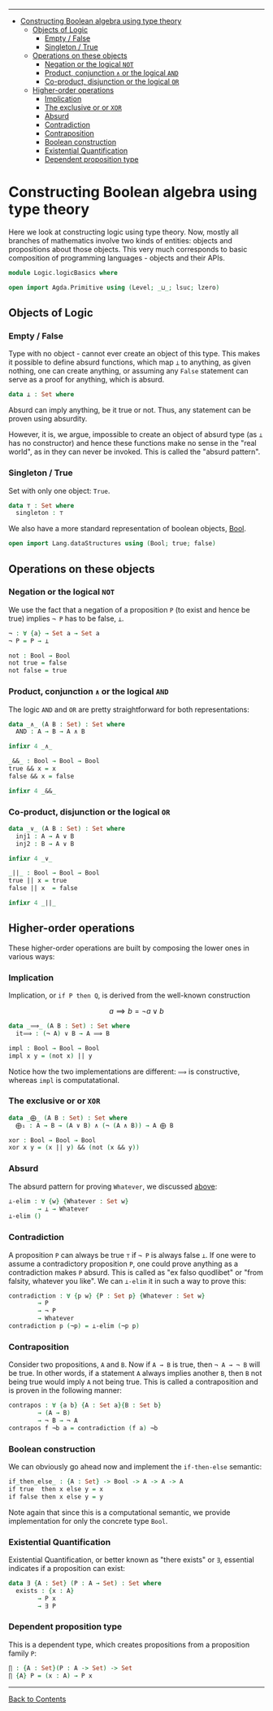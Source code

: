 <!-- START doctoc generated TOC please keep comment here to allow auto update -->
<!-- DON'T EDIT THIS SECTION, INSTEAD RE-RUN doctoc TO UPDATE -->
****

- [Constructing Boolean algebra using type theory](#constructing-boolean-algebra-using-type-theory)
  - [Objects of Logic](#objects-of-logic)
    - [Empty / False](#empty--false)
    - [Singleton / True](#singleton--true)
  - [Operations on these objects](#operations-on-these-objects)
    - [Negation or the logical `NOT`](#negation-or-the-logical-not)
    - [Product, conjunction `∧` or the logical `AND`](#product-conjunction-%E2%88%A7-or-the-logical-and)
    - [Co-product, disjunction or the logical `OR`](#co-product-disjunction-or-the-logical-or)
  - [Higher-order operations](#higher-order-operations)
    - [Implication](#implication)
    - [The exclusive or or `XOR`](#the-exclusive-or-or-xor)
    - [Absurd](#absurd)
    - [Contradiction](#contradiction)
    - [Contraposition](#contraposition)
    - [Boolean construction](#boolean-construction)
    - [Existential Quantification](#existential-quantification)
    - [Dependent proposition type](#dependent-proposition-type)

<!-- END doctoc generated TOC please keep comment here to allow auto update -->


# Constructing Boolean algebra using type theory

Here we look at constructing logic using type theory. Now, mostly all branches of mathematics involve two kinds of entities: objects and propositions about those objects. This very much corresponds to basic composition of programming languages - objects and their APIs.

```agda
module Logic.logicBasics where

open import Agda.Primitive using (Level; _⊔_; lsuc; lzero)
```

## Objects of Logic

### Empty / False

Type with no object - cannot ever create an object of this type. This makes it possible to define absurd functions, which map `⟂` to anything, as given nothing, one can create anything, or assuming any `False` statement can serve as a proof for anything, which is absurd.

```agda
data ⟂ : Set where
```

Absurd can imply anything, be it true or not. Thus, any statement can be proven using absurdity.

However, it is, we argue, impossible to create an object of absurd type (as `⟂` has no constructor) and hence these functions make no sense in the "real world", as in they can never be invoked. This is called the "absurd pattern".


### Singleton / True

Set with only one object: `True`.

```agda
data ⊤ : Set where
  singleton : ⊤
```

We also have a more standard representation of boolean objects, [Bool](./Types.dataStructures.html#boolean-type).

```agda
open import Lang.dataStructures using (Bool; true; false)
```

## Operations on these objects

### Negation or the logical `NOT`

We use the fact that a negation of a proposition `P` (to exist and hence be true) implies `¬ P` has to be false, `⟂`.

```agda
¬ : ∀ {a} → Set a → Set a
¬ P = P → ⟂
```

```agda
not : Bool → Bool
not true = false
not false = true
```

### Product, conjunction `∧` or the logical `AND`

The logic `AND` and `OR` are pretty straightforward for both representations:

```agda
data _∧_ (A B : Set) : Set where
  AND : A → B → A ∧ B

infixr 4 _∧_
```

```agda
_&&_ : Bool → Bool → Bool
true && x = x
false && x = false

infixr 4 _&&_
```

### Co-product, disjunction or the logical `OR`

```agda
data _∨_ (A B : Set) : Set where
  inj1 : A → A ∨ B
  inj2 : B → A ∨ B

infixr 4 _∨_
```

```agda
_||_ : Bool → Bool → Bool
true || x = true
false || x  = false

infixr 4 _||_
```

## Higher-order operations

These higher-order operations are built by composing the lower ones in various ways:

### Implication

Implication, or `if P then Q`, is derived from the well-known construction

$$
a ⟹ b = ¬ a ∨ b
$$

```agda
data _⟹_ (A B : Set) : Set where
  it⟹ : (¬ A) ∨ B → A ⟹ B
```

```agda
impl : Bool → Bool → Bool
impl x y = (not x) || y
```

Notice how the two implementations are different: `⟹` is constructive, whereas `impl` is computatational.

### The exclusive or or `XOR`

```agda
data _⨁_ (A B : Set) : Set where
  ⨁₁ : A → B → (A ∨ B) ∧ (¬ (A ∧ B)) → A ⨁ B
```

```agda
xor : Bool → Bool → Bool
xor x y = (x || y) && (not (x && y))
```

### Absurd

The absurd pattern for proving `Whatever`, we discussed [above](#empty--false):

```agda
⟂-elim : ∀ {w} {Whatever : Set w}
        → ⟂ → Whatever
⟂-elim ()
```

### Contradiction

A proposition `P` can always be true `⊤` if `¬ P` is always false `⟂`. If one were to assume a contradictory proposition `P`, one could prove anything as a contradiction makes `P` absurd. This is called as "ex falso quodlibet" or "from falsity, whatever you like". We can `⟂-elim` it in such a way to prove this:

```agda
contradiction : ∀ {p w} {P : Set p} {Whatever : Set w}
        → P
        → ¬ P
        → Whatever
contradiction p (¬p) = ⟂-elim (¬p p)
```

### Contraposition

Consider two propositions, `A` and `B`. Now if `A → B` is true, then `¬ A → ¬ B` will be true. In other words, if a statement `A` always implies another `B`, then `B` not being true would imply `A` not being true. This is called a contraposition and is proven in the following manner:

```agda
contrapos : ∀ {a b} {A : Set a}{B : Set b}
        → (A → B)
        → ¬ B → ¬ A
contrapos f ¬b a = contradiction (f a) ¬b
```

### Boolean construction

We can obviously go ahead now and implement the `if-then-else` semantic:

```agda
if_then_else_ : {A : Set} -> Bool -> A -> A -> A
if true  then x else y = x
if false then x else y = y
```

Note again that since this is a computational semantic, we provide implementation for only the concrete type `Bool`.

### Existential Quantification

Existential Quantification, or better known as "there exists" or `∃`, essential indicates if a proposition can exist:

```agda
data ∃ {A : Set} (P : A → Set) : Set where
  exists : {x : A}
        → P x
        → ∃ P
```

### Dependent proposition type

This is a dependent type, which creates propositions from a proposition family `P`:

```agda
∏ : {A : Set}(P : A -> Set) -> Set
∏ {A} P = (x : A) → P x
```

****
[Back to Contents](./contents.html)
